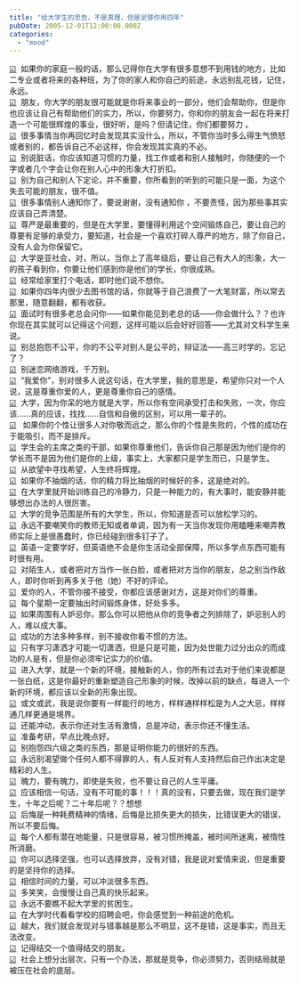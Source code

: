 ```yaml
---
title: "给大学生的忠告，不是真理，但是足够你用四年"
pubDate: 2005-12-01T12:00:00.000Z
categories: 
  - "mood"
---
```


[☑](http://mtv.mooe.com/)  如果你的家庭一般的话，那么记得你在大学有很多意想不到用钱的地方，比如二专业或者将来的各种班，为了你的家人和你自己的前途，永远别乱花钱，记住，永远。  
[☑](http://mtv.mooe.com/)  朋友，你大学的朋友很可能就是你将来事业的一部分，他们会帮助你，但是你也应该让自己有帮助他们的实力，所以，你要努力，你和你的朋友会一起在将来打造一个可能很辉煌的事业，很好听，是吗？但请记住，你们都要努力 。  
[☑](http://mtv.mooe.com/)  很多事情当你再回忆时会发现其实没什么，所以，不管你当时多么得生气愤怒或者别的，都告诉自己不必这样，你会发现其实真的不必。  
[☑](http://mtv.mooe.com/)  别说脏话，你应该知道习惯的力量，找工作或者和别人接触时，你随便的一个字或者几个字会让你在别人心中的形象大打折扣。  
[☑](http://mtv.mooe.com/)  别为自己和别人下定论，并不重要，你所看到的听到的可能只是一面，为这个失去可能的朋友，很不值。  
[☑](http://mtv.mooe.com/)  很多事情别人通知你了，要说谢谢，没有通知你 ，不要责怪，因为那些事其实应该自己弄清楚。  
[☑](http://mtv.mooe.com/)  尊严是最重要的，但是在大学里，要懂得利用这个空间锻炼自己，要让自己的尊要有足够的承受力，要知道，社会是一个喜欢打碎人尊严的地方，除了你自己，没有人会为你保留它。  
[☑](http://mtv.mooe.com/)  大学是亚社会，对，所以，当你上了高年级后，要让自己有大人的形象，大一的孩子看到你，你要让他们感到你是他们的学长，你很成熟。  
[☑](http://mtv.mooe.com/)  经常给家里打个电话，即时他们说不想你。  
[☑](http://mtv.mooe.com/)  如果你四年内很少去图书馆的话，你就等于自己浪费了一大笔财富，所以常去那里，随意翻翻，都有收获。  
[☑](http://mtv.mooe.com/)  面试时有很多老总会问你——如果你能见到老总的话——你会做什么？？也许你现在其实就可以记得这个问题，这样可能以后会好好回答——尤其对文科学生来说。  
[☑](http://mtv.mooe.com/)  别总抱怨不公平，你的不公平对别人是公平的，辩证法——高三时学的，忘记了？  
[☑](http://mtv.mooe.com/)  别迷恋网络游戏，千万别。  
[☑](http://mtv.mooe.com/)  “我爱你”，别对很多人说这句话，在大学里，我的意思是，希望你只对一个人说，这是尊重你爱的人，更是尊重你自己的感情。  
[☑](http://mtv.mooe.com/)  大学，因为你呆的地方就是大学，所以你有空间承受打击和失败，一次，你应该……真的应该，找找……自信和自傲的区别，可以用一辈子的。  
[☑](http://mtv.mooe.com/)   如果你的个性让很多人对你敬而远之，那么你的个性是失败的，个性的成功在于能吸引，而不是排斥。  
[☑](http://mtv.mooe.com/)  学生会的主席之类的干部，如果你尊重他们，告诉你自己那是因为他们是你的学长而不是因为他们是你的上级，事实上，大家都只是学生而已，只是学生。  
[☑](http://mtv.mooe.com/)  从欲望中寻找希望，人生终将辉煌。  
[☑](http://mtv.mooe.com/)  如果你不抽烟的话，你的精力将比抽烟的时候好的多，这是绝对的。  
[☑](http://mtv.mooe.com/)  在大学里就开始训练自己的冷静力，只是一种能力的，有大事时，能安静并能够想出办法的人很厉害。  
[☑](http://mtv.mooe.com/)  大学的竞争范围是所有的大学生，所以，你知道是否可以放松学习的。  
[☑](http://mtv.mooe.com/)  永远不要嘲笑你的教师无知或者单调，因为有一天当你发现你用瞌睡来嘲弄教师实际上是很愚蠢时，你已经碰到很多钉子了。  
[☑](http://mtv.mooe.com/)  英语一定要学好，但英语绝不会是你生活动全部保障，所以多学点东西可能有时很有用。  
[☑](http://mtv.mooe.com/)  对陌生人，或者把对方当作一张白脸，或者把对方当你的朋友，总之别当作敌人，即时你听到再多关于他（她）不好的评论。  
[☑](http://mtv.mooe.com/)  爱你的人，不管你接不接受，你都应该感谢对方，这是对你们的尊重。  
[☑](http://mtv.mooe.com/)  每个星期一定要抽出时间锻炼身体，好处多多。  
[☑](http://mtv.mooe.com/)  如果周围有人妒忌你，那么你可以把他从你的竞争者之列排除了，妒忌别人的人，难以成大事。  
[☑](http://mtv.mooe.com/)  成功的方法多种多样，别不接收你看不惯的方法。  
[☑](http://mtv.mooe.com/)  只有学习潇洒才可能一切潇洒，但是只是可能，因为处世能力过分出众的而成功的人是有，但是你必须牢记实力的价值。  
[☑](http://mtv.mooe.com/)  进入大学，就是一个新的环境，接触新的人，你的所有过去对于他们来说都是一张白纸，这是你最好的重新塑造自己形象的时候，改掉以前的缺点，每进入一个新的环境，都应该以全新的形象出现。  
[☑](http://mtv.mooe.com/)  或文或武，我是说你要有一样能行的地方，样样通样样松是为人之大忌，样样通几样更通是境界。  
[☑](http://mtv.mooe.com/)  还能冲动，表示你还对生活有激情，总是冲动，表示你还不懂生活。  
[☑](http://mtv.mooe.com/)  准备考研，早点比晚点好。  
[☑](http://mtv.mooe.com/)  别抱怨四六级之类的东西，那是证明你能力的很好的东西。  
[☑](http://mtv.mooe.com/)  永远别渴望做个任何人都不得罪的人，有人反对有人支持然后自己作出决定是精彩的人生。  
[☑](http://mtv.mooe.com/)  魄力，要有魄力，即使是失败，也不要让自己的人生平庸。  
[☑](http://mtv.mooe.com/)  应该相信一句话，没有不可能的事！！！真的没有，只要去做，现在我们是学生，十年之后呢？二十年后呢？？想想  
[☑](http://mtv.mooe.com/)  后悔是一种耗费精神的情绪，后悔是比损失更大的损失，比错误更大的错误，所以不要后悔。  
[☑](http://mtv.mooe.com/)  每个人都有潜在地能量，只是很容易，被习惯所掩盖，被时间所迷离，被惰性所消磨。  
[☑](http://mtv.mooe.com/)  你可以选择坚强，也可以选择放弃，没有对错，我是说对爱情来说，但是重要的是坚持你的选择。  
[☑](http://mtv.mooe.com/)  相信时间的力量，可以冲淡很多东西。  
[☑](http://mtv.mooe.com/)  多笑笑，会慢慢让自己真的快乐起来。  
[☑](http://mtv.mooe.com/)  永远不要瞧不起大学里的贫困生。  
[☑](http://mtv.mooe.com/)  在大学时代看看学校的招聘会吧，你会感觉到一种前途的危机。  
[☑](http://mtv.mooe.com/)  越大，我们就会发现对与错事越是那么不明显，这不是错，这是事实，而且无法改变。  
[☑](http://mtv.mooe.com/)  记得结交一个值得结交的朋友。  
[☑](http://mtv.mooe.com/)  社会上想分出层次，只有一个办法，那就是竞争，你必须努力，否则结局就是被压在社会的底层。
